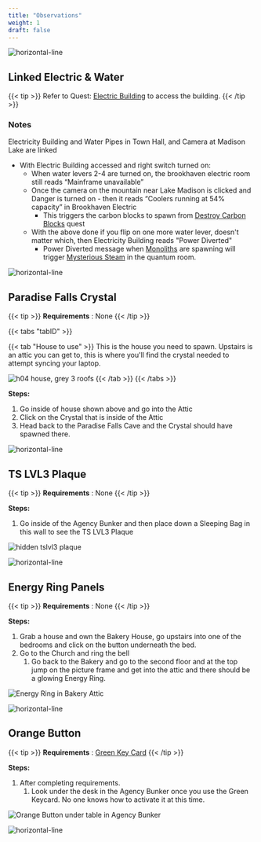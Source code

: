 ```yaml
---
title: "Observations"
weight: 1
draft: false
---
```


![horizontal-line](/images/green-line.png)

## Linked Electric & Water

{{< tip >}}
Refer to Quest: [Electric Building](/lore/quests/#electric-building) to access the building.
{{< /tip >}}

### Notes

Electricity Building and Water Pipes in Town Hall, and Camera at Madison Lake are linked
- With Electric Building accessed and right switch turned on:
    - When water levers 2-4 are turned on, the brookhaven electric room still reads “Mainframe unavailable”
    - Once the camera on the mountain near Lake Madison is clicked and Danger is turned on - then it reads “Coolers running at 54% capacity” in Brookhaven Electric
        - This triggers the carbon blocks to spawn from [Destroy Carbon Blocks](/lore/quests/#destroy-carbon-blocks) quest
    - With the above done if you flip on one more water lever, doesn't matter which, then Electricity Building reads "Power Diverted"
        - Power Diverted message when [Monoliths](/lore/quests/#monoliths) are spawning will trigger [Mysterious Steam](/casebook/quantum/steam/) in the quantum room.

![horizontal-line](/images/green-line.png)

## Paradise Falls Crystal

{{< tip >}}
**Requirements** : None
{{< /tip >}}

{{< tabs "tabID" >}}

{{< tab "House to use" >}}
This is the house you need to spawn. 
Upstairs is an attic you can get to, this is where you'll find the crystal needed to attempt syncing your laptop.

![h04 house, grey 3 roofs](/images/bh/h04-house.jpg)
{{< /tab >}}
{{< /tabs >}}

**Steps:**
1. Go inside of house shown above and go into the Attic
1. Click on the Crystal that is inside of the Attic
1. Head back to the Paradise Falls Cave and the Crystal should have spawned there.

![horizontal-line](/images/green-line.png)

## TS LVL3 Plaque
{{< tip >}}
**Requirements** : None
{{< /tip >}}

**Steps:**
1. Go inside of the Agency Bunker and then place down a Sleeping Bag in this wall to see the TS LVL3 Plaque

![hidden tslvl3 plaque](/images/bh/tslvl3.jpg)

![horizontal-line](/images/green-line.png)

## Energy Ring Panels
{{< tip >}}
**Requirements** : None
{{< /tip >}}

**Steps:**

1. Grab a house and own the Bakery House, go upstairs into one of the bedrooms and click on the button underneath the bed.
1. Go to the Church and ring the bell
    1. Go back to the Bakery and go to the second floor and at the top jump on the picture frame and get into the attic and there should be a glowing Energy Ring.

![Energy Ring in Bakery Attic](/images/bh/bakery_energy_ring.jpg)

![horizontal-line](/images/green-line.png)

## Orange Button

{{< tip >}}
**Requirements** : [Green Key Card](/lore/special_tools/#green-key-card)
{{< /tip >}}

**Steps:**

1. After completing requirements.
    1. Look under the desk in the Agency Bunker once you use the Green Keycard. No one knows how to activate it at this time.

![Orange Button under table in Agency Bunker](/images/bh/agency_orange_button.jpg)

![horizontal-line](/images/green-line.png)